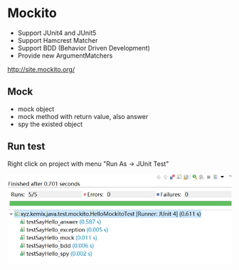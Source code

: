 # Mockito

- Support JUnit4 and JUnit5
- Support Hamcrest Matcher
- Support BDD (Behavior Driven Development)
- Provide new ArgumentMatchers




http://site.mockito.org/

## Mock

- mock object
- mock method with return value, also answer
- spy the existed object

## Run test

Right click on project with menu "Run As -> JUnit Test"

![Mockito Run](mockito-runtest.png)